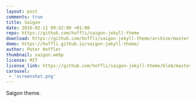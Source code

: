 ```yaml
---
layout: post
comments: true
title: Saigon
date: 2016-02-11 09:52:00 +01:00
repo: https://github.com/hoffli/saigon-jekyll-theme
download: https://github.com/hoffli/saigon-jekyll-theme/archive/master.zip
demo: https://hoffli.github.io/saigon-jekyll-theme/
author: Peter Hoffler
thumbnail: saigon.webp
license: MIT
license_link: https://github.com/hoffli/saigon-jekyll-theme/blob/master/LICENSE
carousel:
 - 'screenshot.png'
---
```


Saigon theme.
